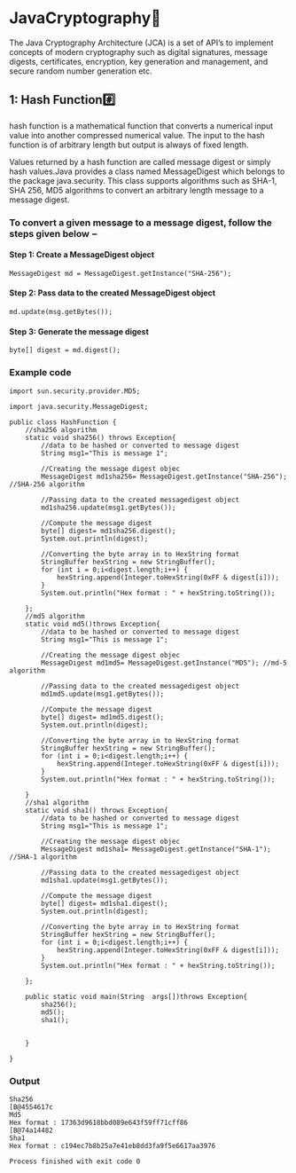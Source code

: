 # JavaCryptography🔐
The Java Cryptography Architecture (JCA) is a set of API’s to implement concepts of modern cryptography such as digital signatures, message digests, certificates, encryption, key generation and management, and secure random number generation etc.

## 1: Hash Function#️⃣
 hash function is a mathematical function that converts a numerical input value into another compressed numerical value. The input to the hash function is of arbitrary length but output is always of fixed length.

Values returned by a hash function are called message digest or simply hash values.Java provides a class named MessageDigest which belongs to the package java.security. This class supports algorithms such as SHA-1, SHA 256, MD5 algorithms to convert an arbitrary length message to a message digest.

### To convert a given message to a message digest, follow the steps given below −

#### Step 1: Create a MessageDigest object

```
MessageDigest md = MessageDigest.getInstance("SHA-256");
```

#### Step 2: Pass data to the created MessageDigest object

```
md.update(msg.getBytes());
```

#### Step 3: Generate the message digest

```
byte[] digest = md.digest();
```

### Example code
```
import sun.security.provider.MD5;

import java.security.MessageDigest;

public class HashFunction {
    //sha256 algorithm
    static void sha256() throws Exception{
        //data to be hashed or converted to message digest
        String msg1="This is message 1";

        //Creating the message digest objec
        MessageDigest md1sha256= MessageDigest.getInstance("SHA-256"); //SHA-256 algorithm

        //Passing data to the created messagedigest object
        md1sha256.update(msg1.getBytes());

        //Compute the message digest
        byte[] digest= md1sha256.digest();
        System.out.println(digest);

        //Converting the byte array in to HexString format
        StringBuffer hexString = new StringBuffer();
        for (int i = 0;i<digest.length;i++) {
            hexString.append(Integer.toHexString(0xFF & digest[i]));
        }
        System.out.println("Hex format : " + hexString.toString());

    };
    //md5 algorithm
    static void md5()throws Exception{
        //data to be hashed or converted to message digest
        String msg1="This is message 1";

        //Creating the message digest objec
        MessageDigest md1md5= MessageDigest.getInstance("MD5"); //md-5 algorithm

        //Passing data to the created messagedigest object
        md1md5.update(msg1.getBytes());

        //Compute the message digest
        byte[] digest= md1md5.digest();
        System.out.println(digest);

        //Converting the byte array in to HexString format
        StringBuffer hexString = new StringBuffer();
        for (int i = 0;i<digest.length;i++) {
            hexString.append(Integer.toHexString(0xFF & digest[i]));
        }
        System.out.println("Hex format : " + hexString.toString());

    }
    //sha1 algorithm
    static void sha1() throws Exception{
        //data to be hashed or converted to message digest
        String msg1="This is message 1";

        //Creating the message digest objec
        MessageDigest md1sha1= MessageDigest.getInstance("SHA-1"); //SHA-1 algorithm

        //Passing data to the created messagedigest object
        md1sha1.update(msg1.getBytes());

        //Compute the message digest
        byte[] digest= md1sha1.digest();
        System.out.println(digest);

        //Converting the byte array in to HexString format
        StringBuffer hexString = new StringBuffer();
        for (int i = 0;i<digest.length;i++) {
            hexString.append(Integer.toHexString(0xFF & digest[i]));
        }
        System.out.println("Hex format : " + hexString.toString());

    };

    public static void main(String  args[])throws Exception{
        sha256();
        md5();
        sha1();


    }
   
}

```

### Output
```
Sha256
[B@4554617c
Md5
Hex format : 17363d9618bbd089e643f59ff71cff86
[B@74a14482
Sha1
Hex format : c194ec7b8b25a7e41eb8dd3fa9f5e6617aa3976

Process finished with exit code 0

```
